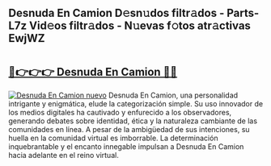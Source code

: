 ## Desnuda En Camion D𝚎sn𝚞dos filtr𝚊dos - Parts-L7z Vid𝚎os filtr𝚊dos - N𝚞evas f𝚘tos atr𝚊ctivas EwjWZ

# <h2><a href="http://mbckny.tromn.icu/?c=Desnuda+En+Camion">🔗👉👉👉 Desnuda En Camion 🔗🔗</a></h2>

[![Desnuda En Camion nuevo](https://i.imgur.com/pEAQMta.gif)](http://mbckny.tromn.icu/?c=Desnuda+En+Camion)
Desnuda En Camion, una personalidad intrigante y enigmática, elude la categorización simple. Su uso innovador de los medios digitales ha cautivado y enfurecido a los observadores, generando debates sobre identidad, ética y la naturaleza cambiante de las comunidades en línea. A pesar de la ambigüedad de sus intenciones, su huella en la comunidad virtual es imborrable. La determinación inquebrantable y el encanto innegable impulsan a Desnuda En Camion hacia adelante en el reino virtual.
